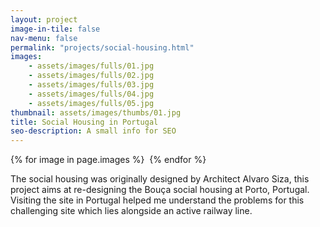 ```yaml
---
layout: project
image-in-tile: false
nav-menu: false
permalink: "projects/social-housing.html"
images:
    - assets/images/fulls/01.jpg
    - assets/images/fulls/02.jpg
    - assets/images/fulls/03.jpg
    - assets/images/fulls/04.jpg
    - assets/images/fulls/05.jpg
thumbnail: assets/images/thumbs/01.jpg
title: Social Housing in Portugal
seo-description: A small info for SEO
---
```

<div class="row">
<div class="8u 12u$(small)" id="scroll-container">
{% for image in page.images %}
<img src="{{ site.baseurl }}/{{ image }}" alt="" class="scrollable" />
{% endfor %}
</div>
<div class="4u 12u$(small)">
<p class="project">
The social housing was originally designed by Architect Alvaro Siza, this project aims at
re-designing the Bouça social housing at Porto, Portugal. Visiting the site in Portugal
helped me understand the problems for this challenging site which lies alongside an
active railway line.
</p>
</div>
</div>